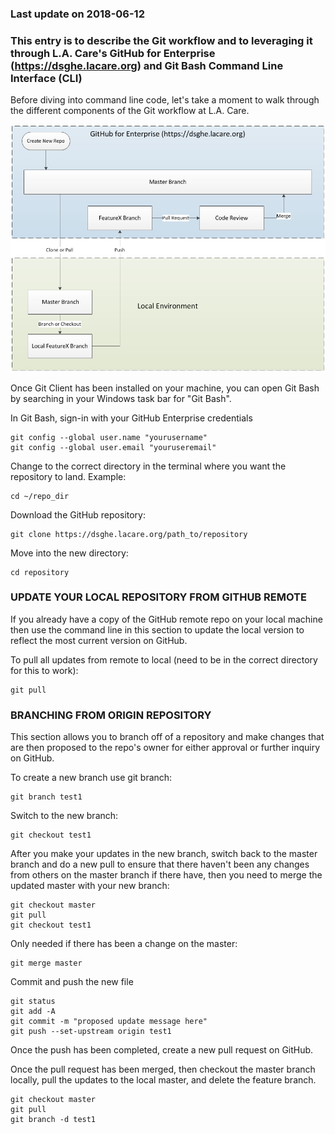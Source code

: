 ### Last update on 2018-06-12
### This entry is to describe the Git workflow and to leveraging it through L.A. Care's GitHub for Enterprise (https://dsghe.lacare.org) and Git Bash Command Line Interface (CLI)

Before diving into command line code, let's take a moment to walk through the different components of the Git workflow at L.A. Care.

![alt text](https://github.com/bshelton141/github_cheatsheet/blob/master/gitflow_single_branch.png)



Once Git Client has been installed on your machine, you can open Git Bash by searching in your Windows task bar for "Git Bash".

In Git Bash, sign-in with your GitHub Enterprise credentials
```
git config --global user.name "yourusername"
git config --global user.email "youruseremail"
```

Change to the correct directory in the terminal where you want the repository to land. Example:
```
cd ~/repo_dir
```


Download the GitHub repository: 
```
git clone https://dsghe.lacare.org/path_to/repository
```

Move into the new directory: 
```
cd repository
```



### UPDATE YOUR LOCAL REPOSITORY FROM GITHUB REMOTE

If you already have a copy of the GitHub remote repo on your local machine
then use the command line in this section to update the local version
to reflect the most current version on GitHub.


To pull all updates from remote to local (need to be in the correct directory for this to work):
```
git pull
```


### BRANCHING FROM ORIGIN REPOSITORY

This section allows you to branch off of a repository and make changes that are then proposed to the repo's owner
for either approval or further inquiry on GitHub.


To create a new branch use git branch:
```
git branch test1
```

Switch to the new branch:
```
git checkout test1
```

After you make your updates in the new branch, switch back to the master branch and do a new pull to ensure that there haven't been any changes from others on the master branch if there have, then you need to merge the updated master with your new branch:
```
git checkout master
git pull
git checkout test1
```

Only needed if there has been a change on the master:
```
git merge master
```

Commit and push the new file
```
git status
git add -A
git commit -m "proposed update message here"
git push --set-upstream origin test1
```

Once the push has been completed, create a new pull request on GitHub.

Once the pull request has been merged, then checkout the master branch locally, pull the updates to the local master, and delete the feature branch.
```
git checkout master
git pull
git branch -d test1
```
